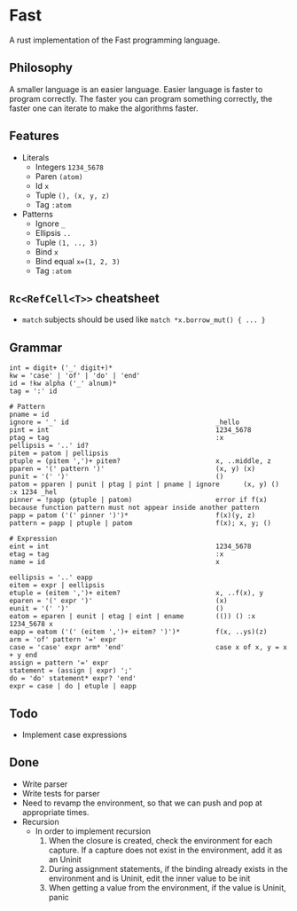 # Fast

A rust implementation of the Fast programming language.

## Philosophy

A smaller language is an easier language. Easier language is faster to program correctly. The faster you can program something correctly, the faster one can iterate to make the algorithms faster.

## Features

- Literals
    - Integers `1234_5678`
    - Paren `(atom)`
    - Id `x`
    - Tuple `(), (x, y, z)`
    - Tag `:atom`
- Patterns
    - Ignore `_`
    - Ellipsis `..`
    - Tuple `(1, .., 3)`
    - Bind `x`
    - Bind equal `x=(1, 2, 3)`
    - Tag `:atom`

## `Rc<RefCell<T>>` cheatsheet

- `match` subjects should be used like `match *x.borrow_mut() { ... }`

## Grammar

```
int = digit+ ('_' digit+)*
kw = 'case' | 'of' | 'do' | 'end'
id = !kw alpha ('_' alnum)*
tag = ':' id

# Pattern
pname = id
ignore = '_' id                                     _hello
pint = int                                          1234_5678
ptag = tag                                          :x
pellipsis = '..' id?
pitem = patom | pellipsis
ptuple = (pitem ',')+ pitem?                        x, ..middle, z
pparen = '(' pattern ')'                            (x, y) (x)
punit = '(' ')'                                     ()
patom = pparen | punit | ptag | pint | pname | ignore      (x, y) () :x 1234 _hel
pinner = !papp (ptuple | patom)                     error if f(x) because function pattern must not appear inside another pattern
papp = patom ('(' pinner ')')*                      f(x)(y, z)
pattern = papp | ptuple | patom                     f(x); x, y; ()

# Expression
eint = int                                          1234_5678
etag = tag                                          :x
name = id                                           x

eellipsis = '..' eapp
eitem = expr | eellipsis
etuple = (eitem ',')+ eitem?                        x, ..f(x), y
eparen = '(' expr ')'                               (x)
eunit = '(' ')'                                     ()
eatom = eparen | eunit | etag | eint | ename        (()) () :x 1234_5678 x
eapp = eatom ('(' (eitem ',')+ eitem? ')')*         f(x, ..ys)(z)
arm = 'of' pattern '=' expr
case = 'case' expr arm* 'end'                       case x of x, y = x + y end
assign = pattern '=' expr
statement = (assign | expr) ';'
do = 'do' statement* expr? 'end'
expr = case | do | etuple | eapp
```

## Todo

- Implement case expressions

## Done

- Write parser
- Write tests for parser
- Need to revamp the environment, so that we can push and pop at appropriate times.
- Recursion
    - In order to implement recursion
        1. When the closure is created, check the environment for each capture. If a capture does not exist in the environment, add it as an Uninit
        2. During assignment statements, if the binding already exists in the environment and is Uninit, edit the inner value to be init
        3. When getting a value from the environment, if the value is Uninit, panic
